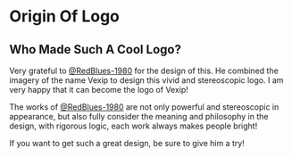 # Origin Of Logo

## Who Made Such A Cool Logo?

<a href="https://richuangangban1980.lofter.com/" target="_blank">
  <Avatar src="https://avaimg.lf127.net/img/VWFKdUs5VzZzdTBRMzBRdVZBWmczYm4vOWdUc1hUSXlORlhOaUxWUUZVNDluOTZ0c3Z4dlR3PT0.jpg?imageView&thumbnail=128x128&quality=90&type=jpg" :size="64" circle></Avatar>
</a>

Very grateful to [@RedBlues-1980](https://richuangangban1980.lofter.com/) for the design of this. He combined the imagery of the name Vexip to design this vivid and stereoscopic logo. I am very happy that it can become the logo of Vexip!

The works of [@RedBlues-1980](https://richuangangban1980.lofter.com/) are not only powerful and stereoscopic in appearance, but also fully consider the meaning and philosophy in the design, with rigorous logic, each work always makes people bright!

If you want to get such a great design, be sure to give him a try!
